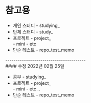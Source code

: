 <h1>참고용</h1>
<div>
  <ul>
    <li>개인 스터디 - studying_</li>
    <li>단체 스터디 - study_</li>
    <li>프로젝트 - project_</li>
      - mini
      - etc
    <li>단순 테스트 - repo_test_memo</li>
  </ul>
</div>
---------------------------------------<br/>
#### 수정 2022년 02월 25일
<div>
  <ul>
    <li>공부 - studying_</li>
    <li>프로젝트 - project_</li>
      - mini
      - etc .. 
    <li>단순 테스트 - repo_test_memo</li>
  </ul>
</div>

